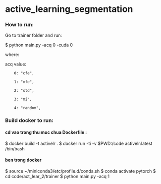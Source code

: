 # active_learning_segmentation

### How to run:
Go to trainer folder and run: 

$ python main.py -acq 0 -cuda 0 

where: 

acq value:

        0: "cfe",
        
        1: "mfe",
        
        2: "std",
        
        3: "mi",
        
        4: "random",

### Build docker to run:
#### cd vao trong thu muc chua Dockerfile :
$ docker build -t activelr .
$ docker run -ti -v $PWD:/code activelr:latest /bin/bash
#### ben trong docker
$ source ~/miniconda3/etc/profile.d/conda.sh
$ conda activate pytorch
$ cd code/act_lear_2/trainer
$ python main.py -acq 1
